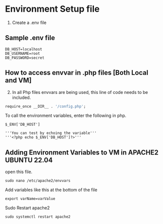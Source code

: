 # Environment Setup file
1. Create a .env file
## Sample .env file
```
DB_HOST=localhost
DB_USERNAME=root
DB_PASSWORD=secret
```

## How to access envvar in .php files [Both Local and VM]
2. In all Php files envvars are being used, this line of code needs to be included.
``` r
require_once __DIR__ . '/config.php';
```
To call the environment variables, enter the following in php.

```
$_ENV['DB_HOST']

'''You can test by echoing the variable'''
'''<?php echo $_ENV['DB_HOST']?>'''
````

## Adding Environment Variables to VM in APACHE2 UBUNTU 22.04
open this file.
```
sudo nano /etc/apache2/envvars
```

Add variables like this at the bottom of the file
```
export varName=varValue
```
Sudo Restart apache2
```
sudo systemctl restart apache2
```
